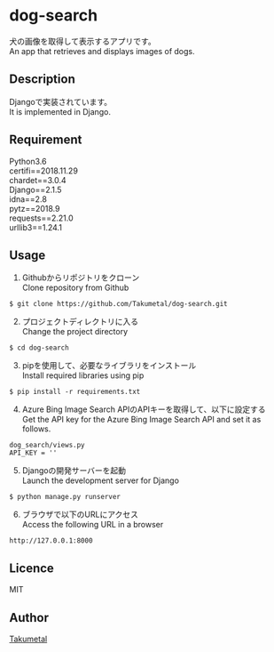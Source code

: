 dog-search
====

犬の画像を取得して表示するアプリです。  
An app that retrieves and displays images of dogs.

## Description
Djangoで実装されています。  
It is implemented in Django.

## Requirement
Python3.6  
certifi==2018.11.29  
chardet==3.0.4  
Django==2.1.5  
idna==2.8  
pytz==2018.9  
requests==2.21.0  
urllib3==1.24.1

## Usage
1. Githubからリポジトリをクローン  
Clone repository from Github
```
$ git clone https://github.com/Takumetal/dog-search.git
```
2. プロジェクトディレクトリに入る  
Change the project directory
```
$ cd dog-search
```
3. pipを使用して、必要なライブラリをインストール  
Install required libraries using pip
```
$ pip install -r requirements.txt 
```
4. Azure Bing Image Search APIのAPIキーを取得して、以下に設定する  
Get the API key for the Azure Bing Image Search API and set it as follows.
```
dog_search/views.py
API_KEY = ''
```
5. Djangoの開発サーバーを起動  
Launch the development server for Django
```
$ python manage.py runserver
```
6. ブラウザで以下のURLにアクセス  
Access the following URL in a browser
```
http://127.0.0.1:8000
```

## Licence
MIT

## Author
[Takumetal](https://github.com/Takumetal)
